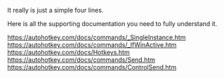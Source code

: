 It really is just a simple four lines.

Here is all the supporting documentation you need to fully understand it.

https://autohotkey.com/docs/commands/_SingleInstance.htm
https://autohotkey.com/docs/commands/_IfWinActive.htm
https://autohotkey.com/docs/Hotkeys.htm
https://autohotkey.com/docs/commands/Send.htm
https://autohotkey.com/docs/commands/ControlSend.htm
